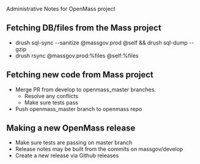 Administrative Notes for OpenMass project

Fetching DB/files from the Mass project
-------------
- drush sql-sync --sanitize @massgov.prod @self && drush sql-dump --gzip
- drush rsync @massgov.prod:%files @self:%files

Fetching new code from Mass project
-------------
- Merge PR from develop to openmass_master branches.
  - Resolve any conflicts
  - Make sure tests pass
- Push openmass_master branch to openmass repo

Making a new OpenMass release
----------
- Make sure tests are passing on master branch
- Release notes may be built from the commits on massgov/develop 
- Create a new release via Github releases
 
